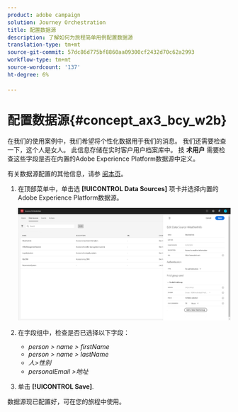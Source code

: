```yaml
---
product: adobe campaign
solution: Journey Orchestration
title: 配置数据源
description: 了解如何为旅程简单用例配置数据源
translation-type: tm+mt
source-git-commit: 57dc86d775bf8860aa09300cf2432d70c62a2993
workflow-type: tm+mt
source-wordcount: '137'
ht-degree: 6%

---
```



# 配置数据源{#concept_ax3_bcy_w2b}

在我们的使用案例中，我们希望将个性化数据用于我们的消息。 我们还需要检查一下，这个人是女人。 此信息存储在实时客户用户档案库中。 技 **术用户** 需要检查这些字段是否在内置的Adobe Experience Platform数据源中定义。

有关数据源配置的其他信息，请参 [阅本页](../datasource/about-data-sources.md)。

1. 在顶部菜单中，单击选 **[!UICONTROL Data Sources]** 项卡并选择内置的Adobe Experience Platform数据源。

   ![](../assets/journey23.png)

1. 在字段组中，检查是否已选择以下字段：

   * _person > name > firstName_
   * _person > name > lastName_
   * _人>性别_
   * _personalEmail >地址_

1. 单击 **[!UICONTROL Save]**.

数据源现已配置好，可在您的旅程中使用。
